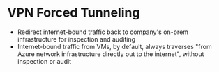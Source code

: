 # VPN Forced Tunneling

- Redirect internet-bound traffic back to company's on-prem infrastructure for inspection and auditing
- Internet-bound traffic from VMs, by default, always traverses "from Azure network infrastructure directly out to the internet", without inspection or audit
